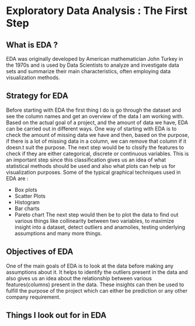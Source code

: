 # Exploratory Data Analysis : The First Step 

## What is EDA ?
EDA was originally developed by American mathematician John Turkey in the 1970s and is used by Data Scientists to analyze and investigate data sets and summarize their main characteristics, often employing data visualization methods. 

## Strategy for EDA 
Before starting with EDA the first thing I do is go through the dataset and see the column names and get an overview of the data I am working with. Based on the actual goal of a project, and the amount of data we have, EDA can be carried out in different ways.
One way of starting with EDA is to check the amount of missing data we have and then, based on the purpose, if there is a lot of missing data in a column, we can remove that column if it doesn.t suit the purpose. 
The next step would be to clssify the features to check if they are either categorical, discrete or continuous variables. This is an important step since this classification gives us an idea of what statistical methods should be used and also what plots can help us for visualization purposes. 
Some of the typical graphical techniques used in EDA are :
* Box plots
* Scatter Plots
* Histogram
* Bar charts
* Pareto chart 
The next step would then be to plot the data to find out various things like collinearity between two variables, to maximize insight into a dataset, detect outliers and anamolies, testing underlying assumptions and many more things.  

## Objectives of EDA 
One of the main goals of EDA is to look at the data before making any assumptions about it. It helps to identify the outliers present in the data and also gives us an idea about the relationship between various features(columns) present in the data. These insights can then be used to fulfill the purpose of the project which can either be prediction or any other company requirement.

## Things I look out for in EDA

